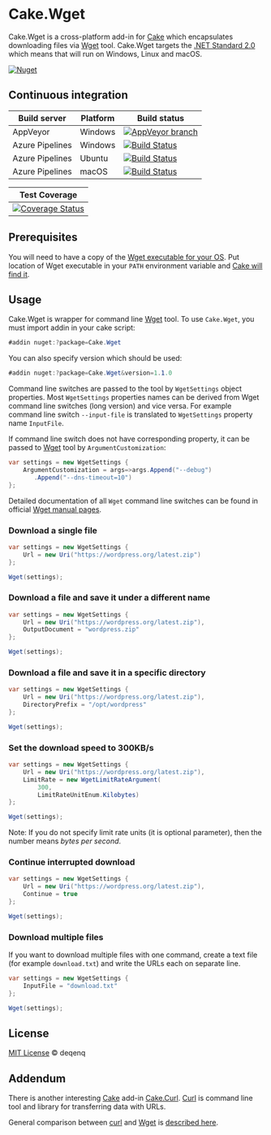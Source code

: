 # Cake.Wget

Cake.Wget is a cross-platform add-in for [Cake](http://cakebuild.net/) which encapsulates downloading files via [Wget](https://www.gnu.org/software/wget/) tool. Cake.Wget targets the [.NET Standard 2.0](https://docs.microsoft.com/en-us/dotnet/standard/net-standard) which means that will run on Windows, Linux and macOS.

[![Nuget](https://img.shields.io/nuget/v/Cake.Wget.svg)](https://www.nuget.org/packages/Cake.Wget)

## Continuous integration

| Build server    | Platform | Build status                                                                                                                                                                                                                            |
|-----------------|----------|-----------------------------------------------------------------------------------------------------------------------------------------------------------------------------------------------------------------------------------------|
| AppVeyor        | Windows  | [![AppVeyor branch](https://img.shields.io/appveyor/ci/cakecontrib/cake-wget/master.svg)](https://ci.appveyor.com/project/cakecontrib/cake-wget)                                                                                        |
| Azure Pipelines | Windows  | [![Build Status](https://dev.azure.com/cake-contrib/Cake.Wget/_apis/build/status/cake-contrib.Cake.Wget%20-%20Windows?branchName=master)](https://dev.azure.com/cake-contrib/Cake.Wget/_build/latest?definitionId=20&branchName=master) |
| Azure Pipelines | Ubuntu   | [![Build Status](https://dev.azure.com/cake-contrib/Cake.Wget/_apis/build/status/cake-contrib.Cake.Wget%20-%20Ubuntu?branchName=master)](https://dev.azure.com/cake-contrib/Cake.Wget/_build/latest?definitionId=21&branchName=master)  |
| Azure Pipelines | macOS    | [![Build Status](https://dev.azure.com/cake-contrib/Cake.Wget/_apis/build/status/cake-contrib.Cake.Wget%20-%20macOS?branchName=master)](https://dev.azure.com/cake-contrib/Cake.Wget/_build/latest?definitionId=22&branchName=master)   |

| Test Coverage                                                                                                                                                             |
|---------------------------------------------------------------------------------------------------------------------------------------------------------------------------|
| [![Coverage Status](https://coveralls.io/repos/github/cake-contrib/Cake.Wget/badge.svg?branch=master)](https://coveralls.io/github/cake-contrib/Cake.Wget?branch=master) |

## Prerequisites

You will need to have a copy of the [Wget executable for your OS](https://www.gnu.org/software/wget/faq.html#download). Put location of Wget executable in your `PATH` environment variable and [Cake will find it](http://cakebuild.net/docs/tools/tool-resolution).

## Usage

Cake.Wget is wrapper for command line [Wget](https://www.gnu.org/software/wget/) tool. To use `Cake.Wget`, you must import addin in your cake script:

```csharp
#addin nuget:?package=Cake.Wget
```

You can also specify version which should be used:

```csharp
#addin nuget:?package=Cake.Wget&version=1.1.0
```

Command line switches are passed to the tool by `WgetSettings` object properties. Most `WgetSettings` properties names can be derived from Wget command line switches (long version) and vice versa. For example command line switch `--input-file` is translated to `WgetSettings` property name `InputFile`.

If command line switch does not have corresponding property, it can be passed to [Wget](https://www.gnu.org/software/wget/) tool by `ArgumentCustomization`:

```csharp
var settings = new WgetSettings {
    ArgumentCustomization = args=>args.Append("--debug")
       .Append("--dns-timeout=10")
};
```

Detailed documentation of all `Wget` command line switches can be found in official [Wget manual pages](https://www.gnu.org/software/wget/manual/wget.html).

### Download a single file

```csharp
var settings = new WgetSettings {
    Url = new Uri("https://wordpress.org/latest.zip")
};

Wget(settings);
```

### Download a file and save it under a different name

```csharp
var settings = new WgetSettings {
    Url = new Uri("https://wordpress.org/latest.zip"),
    OutputDocument = "wordpress.zip"
};

Wget(settings);
```

### Download a file and save it in a specific directory

```csharp
var settings = new WgetSettings {
    Url = new Uri("https://wordpress.org/latest.zip"),
    DirectoryPrefix = "/opt/wordpress"
};

Wget(settings);
```

### Set the download speed to 300KB/s

```csharp
var settings = new WgetSettings {
    Url = new Uri("https://wordpress.org/latest.zip"),
    LimitRate = new WgetLimitRateArgument(
        300,
        LimitRateUnitEnum.Kilobytes)
};

Wget(settings);
```

Note: If you do not specify limit rate units (it is optional parameter), then the number means _bytes per second_.

### Continue interrupted download

```csharp
var settings = new WgetSettings {
    Url = new Uri("https://wordpress.org/latest.zip"),
    Continue = true
};

Wget(settings);
```

### Download multiple files

If you want to download multiple files with one command, create a text file (for example `download.txt`) and write the URLs each on separate line.

```csharp
var settings = new WgetSettings {
    InputFile = "download.txt"
};

Wget(settings);
```

## License

[MIT License](https://github.com/cake-contrib/Cake.Wget/blob/master/LICENSE) &copy; deqenq

## Addendum

There is another interesting [Cake](http://cakebuild.net/) add-in [Cake.Curl](https://github.com/cake-contrib/Cake.Curl). [Curl](https://curl.haxx.se) is command line tool and library for transferring data with URLs.

General comparison between [curl](https://curl.haxx.se) and [Wget](https://www.gnu.org/software/wget/) is [described here](https://daniel.haxx.se/docs/curl-vs-wget.html).
